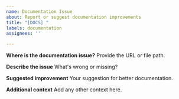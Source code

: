 ```yaml
---
name: Documentation Issue
about: Report or suggest documentation improvements
title: "[DOCS] "
labels: documentation
assignees: ''

---
```


**Where is the documentation issue?**
Provide the URL or file path.

**Describe the issue**
What's wrong or missing?

**Suggested improvement**
Your suggestion for better documentation.

**Additional context**
Add any other context here.